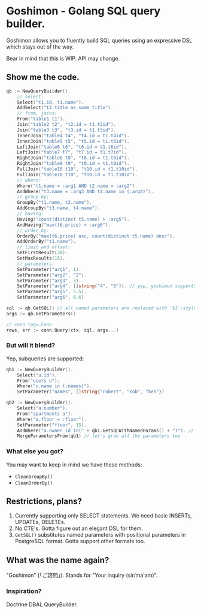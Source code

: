 # Goshimon - Golang SQL query builder.


Goshimon allows you to fluently build SQL queries
using an expressive DSL which stays out of the way.

Bear in mind that this is WIP. API may change.

## Show me the code.

```go
qb := NewQueryBuilder().
    // select:
    Select("t1.id, t1.name").
    AddSelect("t2.title as some_title").
    // from, joins:
    From("table1 t1").
    Join("table2 t2", "t2.id = t1.t2id").
    Join("table3 t3", "t3.id = t1.t3id").
    InnerJoin("table4 t4", "t4.id = t1.t4id").
    InnerJoin("table5 t5", "t5.id = t1.t5id").
    LeftJoin("table6 t6", "t6.id = t1.t6id").
    LeftJoin("table7 t7", "t7.id = t1.t7id").
    RightJoin("table8 t8", "t8.id = t1.t8id").
    RightJoin("table9 t9", "t9.id = t1.t9id").
    FullJoin("table10 t10", "t10.id = t1.t10id").
    FullJoin("table10 t10", "t10.id = t1.t10id").
    // where:
    Where("t1.name = :arg1 AND t2.name = :arg2").
    AndWhere("t3.name = :arg3 AND t4.name in (:arg4)").
    // group by:
    GroupBy("t1.name, t2.name").
    AddGroupBy("t3.name, t4.name").
    // having:
    Having("count(distinct t5.name) > :arg5").
    AndHaving("max(t6.price) < :arg6").
    // order by:
    OrderBy("max(t6.price) asc, count(distinct t5.name) desc").
    AddOrderBy("t1.name").
    // limit and offset:
    SetFirstResult(30).
    SetMaxResults(15).
    // parameters:
    SetParameter("arg1", 1).
    SetParameter("arg2", "2").
    SetParameter("arg3", 3).
    SetParameter("arg4", []string{"4", "5"}). // yep, goshimon supports slices for IN parameters :)
    SetParameter("arg5", 5.5).
    SetParameter("arg6", 6.6)

sql := qb.GetSQL() // all named parameters are replaced with '$1'-style placeholders
args := qb.GetParameters()

// conn *pgx.Conn
rows, err := conn.Query(ctx, sql, args...)
```

### But will it blend?
Yep, subqueries are supported:
```go
qb1 := NewQueryBuilder().
    Select("u.id").
    From("users u").
    Where("u.name in (:names)").
    SetParameter("names", []string{"robert", "rob", "ken"})

qb2 := NewQueryBuilder().
    Select("a.number").
    From("apartments a").
    Where("a.floor = :floor").
    SetParameter("floor", 15).
    AndWhere("a.owner_id in(" + qb1.GetSQLWithNamedParams() + ")"). // nesty stuff
    MergeParametersFrom(qb1) // let's grab all the parameters too
```

### What else you got?

You may want to keep in mind we have these methods:
 - `CleanGroupBy()`
 - `CleanOrderBy()`

## Restrictions, plans?

1) Currently supporting only SELECT statements. We need basic INSERTs, UPDATEs, DELETEs.
2) No CTE's. Gotta figure out an elegant DSL for them.
3) `GetSQL()` substitutes named parameters with positional parameters in PostgreSQL format.
Gotta support other formats too.

## What was the name again?
"Goshimon" (「ご諮問」). Stands for "Your inquiry (sir/ma'am)".

### Inspiration?
Doctrine DBAL QueryBuilder.
